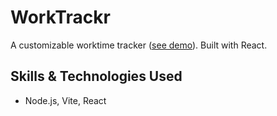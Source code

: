 # WorkTrackr
A customizable worktime tracker ([see demo](https://worktrackr.netlify.app/)). Built with React.

## Skills & Technologies Used

- Node.js, Vite, React
